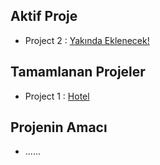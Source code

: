 ## Aktif Proje

- Project 2 : [Yakında Eklenecek!]()

## Tamamlanan Projeler

- Project 1 : [Hotel](PT1-Hotel)  

## Projenin Amacı

- ......